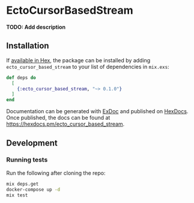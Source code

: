 # EctoCursorBasedStream

**TODO: Add description**

## Installation

If [available in Hex](https://hex.pm/docs/publish), the package can be installed
by adding `ecto_cursor_based_stream` to your list of dependencies in `mix.exs`:

```elixir
def deps do
  [
    {:ecto_cursor_based_stream, "~> 0.1.0"}
  ]
end
```

Documentation can be generated with [ExDoc](https://github.com/elixir-lang/ex_doc)
and published on [HexDocs](https://hexdocs.pm). Once published, the docs can
be found at <https://hexdocs.pm/ecto_cursor_based_stream>.

## Development

### Running tests

Run the following after cloning the repo:

```sh
mix deps.get
docker-compose up -d
mix test
```
